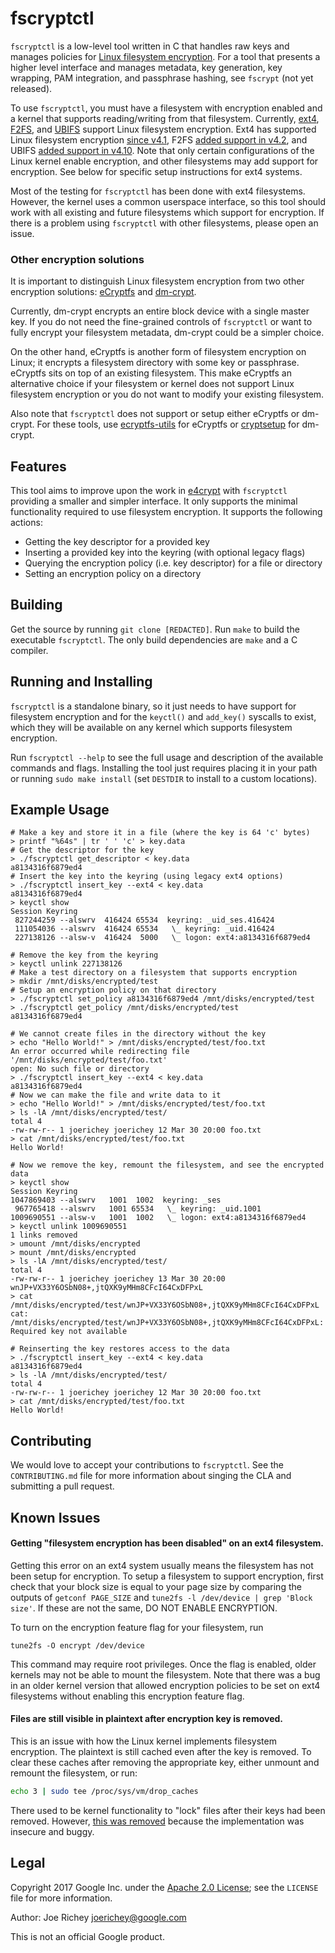 # fscryptctl

<!-- TODO: Insert link to fscrypt when it is released -->
`fscryptctl` is a low-level tool written in C that handles raw keys and manages
policies for [Linux filesystem encryption](https://lwn.net/Articles/639427). For
a tool that presents a higher level interface and manages metadata, key
generation, key wrapping, PAM integration, and passphrase hashing, see
`fscrypt` (not yet released).

To use `fscryptctl`, you must have a filesystem with encryption enabled and a
kernel that supports reading/writing from that filesystem. Currently,
[ext4](https://en.wikipedia.org/wiki/Ext4),
[F2FS](https://en.wikipedia.org/wiki/F2FS), and
[UBIFS](https://en.wikipedia.org/wiki/UBIFS) support Linux filesystem
encryption. Ext4 has supported Linux filesystem encryption
[since v4.1](https://lwn.net/Articles/639427), F2FS
[added support in v4.2](https://lwn.net/Articles/649652), and UBIFS
[added support in v4.10](https://lwn.net/Articles/707900). Note that only
certain configurations of the Linux kernel enable encryption, and other
filesystems may add support for encryption. See below for specific setup
instructions for ext4 systems.

Most of the testing for `fscryptctl` has been done with ext4 filesystems.
However, the kernel uses a common userspace interface, so this tool should work
with all existing and future filesystems which support for encryption. If there
is a problem using `fscryptctl` with other filesystems, please open an issue.

### Other encryption solutions

It is important to distinguish Linux filesystem encryption from two other
encryption solutions: [eCryptfs](https://en.wikipedia.org/wiki/ECryptfs) and
[dm-crypt](https://en.wikipedia.org/wiki/Dm-crypt).

Currently, dm-crypt encrypts an entire block device with a single master key. If
you do not need the fine-grained controls of `fscryptctl` or want to fully
encrypt your filesystem metadata, dm-crypt could be a simpler choice.

On the other hand, eCryptfs is another form of filesystem encryption on Linux;
it encrypts a filesystem directory with some key or passphrase. eCryptfs sits on
top of an existing filesystem. This make eCryptfs an alternative choice if your
filesystem or kernel does not support Linux filesystem encryption or you do not
want to modify your existing filesystem.

Also note that `fscryptctl` does not support or setup either eCryptfs or
dm-crypt. For these tools, use
[ecryptfs-utils](https://packages.debian.org/source/jessie/ecryptfs-utils) for
eCryptfs or [cryptsetup](https://linux.die.net/man/8/cryptsetup) for dm-crypt.

## Features

This tool aims to improve upon the work in
[e4crypt](http://man7.org/linux/man-pages/man8/e4crypt.8.html) with `fscryptctl`
providing a smaller and simpler interface. It only supports the minimal
functionality required to use filesystem encryption.  It supports the following
actions:
*   Getting the key descriptor for a provided key
*   Inserting a provided key into the keyring (with optional legacy flags)
*   Querying the encryption policy (i.e. key descriptor) for a file or directory
*   Setting an encryption policy on a directory

## Building

<!-- TODO: Change git clone URL before public release -->
Get the source by running `git clone [REDACTED]`.
Run `make` to build the executable `fscryptctl`. The only build dependencies are
`make` and a C compiler.

## Running and Installing

`fscryptctl` is a standalone binary, so it just needs to have support for
filesystem encryption and for the `keyctl()` and `add_key()` syscalls to exist,
which they will be available on any kernel which supports filesystem encryption.

Run `fscryptctl --help` to see the full usage and description of the available
commands and flags. Installing the tool just requires placing it in your path or
running `sudo make install` (set `DESTDIR` to install to a custom locations).

## Example Usage
```shell
# Make a key and store it in a file (where the key is 64 'c' bytes)
> printf "%64s" | tr ' ' 'c' > key.data
# Get the descriptor for the key
> ./fscryptctl get_descriptor < key.data
a8134316f6879ed4
# Insert the key into the keyring (using legacy ext4 options)
> ./fscryptctl insert_key --ext4 < key.data
a8134316f6879ed4
> keyctl show
Session Keyring
 827244259 --alswrv  416424 65534  keyring: _uid_ses.416424
 111054036 --alswrv  416424 65534   \_ keyring: _uid.416424
 227138126 --alsw-v  416424  5000   \_ logon: ext4:a8134316f6879ed4

# Remove the key from the keyring
> keyctl unlink 227138126
# Make a test directory on a filesystem that supports encryption
> mkdir /mnt/disks/encrypted/test
# Setup an encryption policy on that directory
> ./fscryptctl set_policy a8134316f6879ed4 /mnt/disks/encrypted/test
> ./fscryptctl get_policy /mnt/disks/encrypted/test
a8134316f6879ed4

# We cannot create files in the directory without the key
> echo "Hello World!" > /mnt/disks/encrypted/test/foo.txt
An error occurred while redirecting file '/mnt/disks/encrypted/test/foo.txt'
open: No such file or directory
> ./fscryptctl insert_key --ext4 < key.data
a8134316f6879ed4
# Now we can make the file and write data to it
> echo "Hello World!" > /mnt/disks/encrypted/test/foo.txt
> ls -lA /mnt/disks/encrypted/test/
total 4
-rw-rw-r-- 1 joerichey joerichey 12 Mar 30 20:00 foo.txt
> cat /mnt/disks/encrypted/test/foo.txt
Hello World!

# Now we remove the key, remount the filesystem, and see the encrypted data
> keyctl show
Session Keyring
1047869403 --alswrv   1001  1002  keyring: _ses
 967765418 --alswrv   1001 65534   \_ keyring: _uid.1001
1009690551 --alsw-v   1001  1002   \_ logon: ext4:a8134316f6879ed4
> keyctl unlink 1009690551
1 links removed
> umount /mnt/disks/encrypted
> mount /mnt/disks/encrypted
> ls -lA /mnt/disks/encrypted/test/
total 4
-rw-rw-r-- 1 joerichey joerichey 13 Mar 30 20:00 wnJP+VX33Y6OSbN08+,jtQXK9yMHm8CFcI64CxDFPxL
> cat /mnt/disks/encrypted/test/wnJP+VX33Y6OSbN08+,jtQXK9yMHm8CFcI64CxDFPxL
cat: /mnt/disks/encrypted/test/wnJP+VX33Y6OSbN08+,jtQXK9yMHm8CFcI64CxDFPxL: Required key not available

# Reinserting the key restores access to the data
> ./fscryptctl insert_key --ext4 < key.data
a8134316f6879ed4
> ls -lA /mnt/disks/encrypted/test/
total 4
-rw-rw-r-- 1 joerichey joerichey 12 Mar 30 20:00 foo.txt
> cat /mnt/disks/encrypted/test/foo.txt
Hello World!
```

## Contributing

We would love to accept your contributions to `fscryptctl`. See the
`CONTRIBUTING.md` file for more information about singing the CLA and submitting
a pull request.

## Known Issues


#### Getting "filesystem encryption has been disabled" on an ext4 filesystem.

Getting this error on an ext4 system usually means the filesystem has not been
setup for encryption. To setup a filesystem to support encryption, first check
that your block size is equal to your page size by comparing the outputs of
`getconf PAGE_SIZE` and `tune2fs -l /dev/device | grep 'Block size'`. If these
are not the same, DO NOT ENABLE ENCRYPTION.

To turn on the encryption feature flag for your filesystem, run
```
tune2fs -O encrypt /dev/device
```
This command may require root privileges. Once the flag is enabled, older
kernels may not be able to mount the filesystem. Note that there was a bug in an
older kernel version that allowed encryption policies to be set on ext4
filesystems without enabling this encryption feature flag.

#### Files are still visible in plaintext after encryption key is removed.

This is an issue with how the Linux kernel implements filesystem encryption. The
plaintext is still cached even after the key is removed. To clear these caches
after removing the appropriate key, either unmount and remount the filesystem,
or run:
```bash
echo 3 | sudo tee /proc/sys/vm/drop_caches
```
There used to be kernel functionality to "lock" files after their keys had been
removed. However, [this was removed](https://patchwork.kernel.org/patch/9585865)
because the implementation was insecure and buggy.

## Legal

Copyright 2017 Google Inc. under the
[Apache 2.0 License](https://www.apache.org/licenses/LICENSE-2.0); see the
`LICENSE` file for more information.

Author: Joe Richey <joerichey@google.com>

This is not an official Google product.
